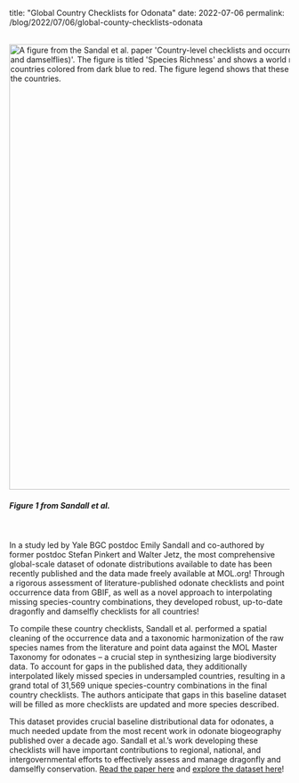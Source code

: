 title: "Global Country Checklists for Odonata"
date: 2022-07-06
permalink: /blog/2022/07/06/global-county-checklists-odonata


<br />

<div class="row padded">
    <div class="col-md-12 padded">
        <img class="center-block" alt="A figure from the Sandal et al. paper 'Country-level checklists and occurrences for the world's Odonata (dragonflies and damselflies)'. The figure is titled 'Species Richness' and shows a world map in the Mollweide projection with countries colored from dark blue to red. The figure legend shows that these colors correspond to species richness in the countries. " src="/content_static/blog/2022-07-06/odonates.png" width="800px" />
        <div class="caption centered"><h5><em>Figure 1 from Sandall et al.</em></h5></div>
    </div>
</div>


<br />

In a study led by Yale BGC postdoc Emily Sandall and co-authored by former postdoc Stefan Pinkert and Walter Jetz, the most comprehensive global-scale dataset of odonate distributions available to date has been recently published and the data made freely available at MOL.org! Through a rigorous assessment of literature-published odonate checklists and point occurrence data from GBIF, as well as a novel approach to interpolating missing species-country combinations, they developed robust, up-to-date dragonfly and damselfly checklists for all countries!

To compile these country checklists, Sandall et al. performed a spatial cleaning of the occurrence data and a taxonomic harmonization of the raw species names from the literature and point data against the MOL Master Taxonomy for odonates – a crucial step in synthesizing large biodiversity data. To account for gaps in the published data, they additionally interpolated likely missed species in undersampled countries, resulting in a grand total of 31,569 unique species-country combinations in the final country checklists. The authors anticipate that gaps in this baseline dataset will be filled as more checklists are updated and more species described.

This dataset provides crucial baseline distributional data for odonates, a much needed update from the most recent work in odonate biogeography published over a decade ago. Sandall et al.’s work developing these checklists will have important contributions to regional, national, and intergovernmental efforts to effectively assess and manage dragonfly and damselfly conservation. [Read the paper here](https://onlinelibrary.wiley.com/doi/10.1111/jbi.14457) and [explore the dataset here](https://mol.org/datasets/e6c6c843-5702-4a0b-9304-97bad571ecb0)!